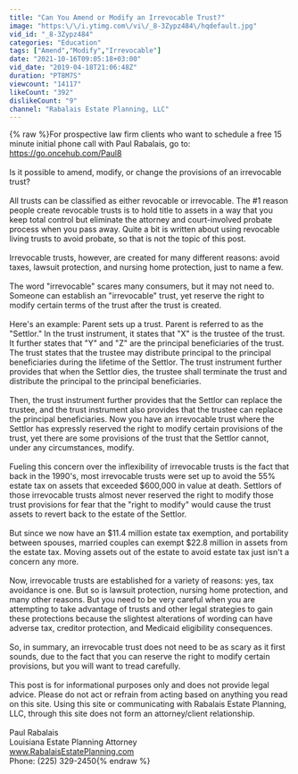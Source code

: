```yaml
---
title: "Can You Amend or Modify an Irrevocable Trust?"
image: "https:\/\/i.ytimg.com\/vi\/_8-3Zypz484\/hqdefault.jpg"
vid_id: "_8-3Zypz484"
categories: "Education"
tags: ["Amend","Modify","Irrevocable"]
date: "2021-10-16T09:05:18+03:00"
vid_date: "2019-04-18T21:06:48Z"
duration: "PT8M7S"
viewcount: "14117"
likeCount: "392"
dislikeCount: "9"
channel: "Rabalais Estate Planning, LLC"
---
```

{% raw %}For prospective law firm clients who want to schedule a free 15 minute initial phone call with Paul Rabalais, go to: <a rel="nofollow" target="blank" href="https://go.oncehub.com/Paul8">https://go.oncehub.com/Paul8</a><br /><br />Is it possible to amend, modify, or change the provisions of an irrevocable trust?<br /><br />All trusts can be classified as either revocable or irrevocable. The #1 reason people create revocable trusts is to hold title to assets in a way that you keep total control but eliminate the attorney and court-involved probate process when you pass away. Quite a bit is written about using revocable living trusts to avoid probate, so that is not the topic of this post.<br /><br />Irrevocable trusts, however, are created for many different reasons: avoid taxes, lawsuit protection, and nursing home protection, just to name a few.<br /><br />The word &quot;irrevocable&quot; scares many consumers, but it may not need to. Someone can establish an &quot;irrevocable&quot; trust, yet reserve the right to modify certain terms of the trust after the trust is created.<br /><br />Here's an example: Parent sets up a trust. Parent is referred to as the &quot;Settlor.&quot; In the trust instrument, it states that &quot;X&quot; is the trustee of the trust. It further states that &quot;Y&quot; and &quot;Z&quot; are the principal beneficiaries of the trust.  The trust states that the trustee may distribute principal to the principal beneficiaries during the lifetime of the Settlor. The trust instrument further provides that when the Settlor dies, the trustee shall terminate the trust and distribute the principal to the principal beneficiaries.<br /><br />Then, the trust instrument further provides that the Settlor can replace the trustee, and the trust instrument also provides that the trustee can replace the principal beneficiaries. Now you have an irrevocable trust where the Settlor has expressly reserved the right to modify certain provisions of the trust, yet there are some provisions of the trust that the Settlor cannot, under any circumstances, modify.<br /><br />Fueling this concern over the inflexibility of irrevocable trusts is the fact that back in the 1990's, most irrevocable trusts were set up to avoid the 55% estate tax on assets that exceeded $600,000 in value at death. Settlors of those irrevocable trusts almost never reserved the right to modify those trust provisions for fear that the &quot;right to modify&quot; would cause the trust assets to revert back to the estate of the Settlor.<br /><br />But since we now have an $11.4 million estate tax exemption, and portability between spouses, married couples can exempt $22.8 million in assets from the estate tax. Moving assets out of the estate to avoid estate tax just isn't a concern any more.<br /><br />Now, irrevocable trusts are established for a variety of reasons: yes, tax avoidance is one. But so is lawsuit protection, nursing home protection, and many other reasons. But you need to be very careful when you are attempting to take advantage of trusts and other legal strategies to gain these protections because the slightest alterations of wording can have adverse tax, creditor protection, and Medicaid eligibility consequences.<br /><br />So, in summary, an irrevocable trust does not need to be as scary as it first sounds, due to the fact that you can reserve the right to modify certain provisions, but you will want to tread carefully.<br /><br />This post is for informational purposes only and does not provide legal advice. Please do not act or refrain from acting based on anything you read on this site. Using this site or communicating with Rabalais Estate Planning, LLC, through this site does not form an attorney/client relationship.<br /><br />Paul Rabalais<br />Louisiana Estate Planning Attorney<br />www.RabalaisEstatePlanning.com<br />Phone: (225) 329-2450{% endraw %}
